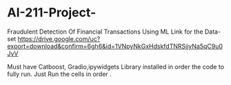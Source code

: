 # AI-211-Project-
Fraudulent Detection Of Financial Transactions Using ML 
Link for the Data-set
https://drive.google.com/uc?export=download&confirm=6gh6&id=1VNpyNkGxHdskfdTNRSjjyNa5qC9u0JyV

Must have Catboost, Gradio,ipywidgets Library installed in order the code to fully run. Just Run the cells in order .
